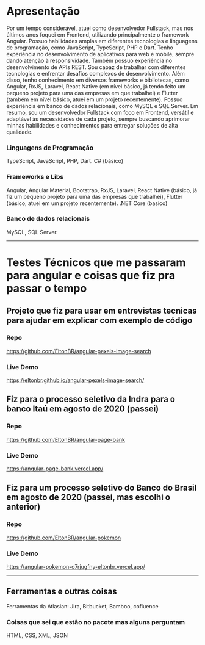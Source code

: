 

# Apresentação
Por um tempo considerável, atuei como desenvolvedor Fullstack, mas nos últimos anos foquei em Frontend, utilizando principalmente o framework Angular. 
Possuo habilidades amplas em diferentes tecnologias e linguagens de programação, como JavaScript, TypeScript, PHP e Dart.
Tenho experiência no desenvolvimento de aplicativos para web e mobile, sempre dando atenção à responsividade. Também possuo experiência no desenvolvimento de APIs REST.
Sou capaz de trabalhar com diferentes tecnologias e enfrentar desafios complexos de desenvolvimento.
Além disso, tenho conhecimento em diversos frameworks e bibliotecas, como Angular, RxJS, Laravel, React Native (em nível básico, já tendo feito um pequeno projeto para uma das empresas em que trabalhei)
e Flutter (também em nível básico, atuei em um projeto recentemente). Possuo experiência em banco de dados relacionais, como MySQL e SQL Server.
Em resumo, sou um desenvolvedor Fullstack com foco em Frontend, versátil e adaptável às necessidades de cada projeto, sempre buscando aprimorar minhas habilidades e conhecimentos para entregar soluções de alta qualidade.


### Linguagens de Programação
TypeScript, JavaScript, PHP, Dart. C# (básico)

### Frameworks e Libs
Angular, Angular Material, Bootstrap, RxJS, Laravel, React Native (básico, já fiz um pequeno projeto para uma das empresas que trabalhei), Flutter (básico, atuei em um projeto recentemente). .NET Core (basico)
### Banco de dados relacionais
MySQL, SQL Server.

------------------------
# Testes Técnicos que me passaram para angular e coisas que fiz pra passar o tempo

## Projeto que fiz para usar em entrevistas tecnicas para ajudar em explicar com exemplo de código

### Repo
https://github.com/EltonBR/angular-pexels-image-search

### Live Demo
https://eltonbr.github.io/angular-pexels-image-search/


## Fiz para o processo seletivo da Indra para o banco Itaú em agosto de 2020 (passei)

### Repo
https://github.com/EltonBR/angular-page-bank

### Live Demo
https://angular-page-bank.vercel.app/

## Fiz para um processo seletivo do Banco do Brasil em agosto de 2020 (passei, mas escolhi o anterior)

### Repo
https://github.com/EltonBR/angular-pokemon

### Live Demo
https://angular-pokemon-o7rjugfny-eltonbr.vercel.app/

------------------------

## Ferramentas e outras coisas
Ferramentas da Atlasian: Jira, Bitbucket, Bamboo, cofluence

### Coisas que sei que estão no pacote mas alguns perguntam

HTML, CSS, XML, JSON
